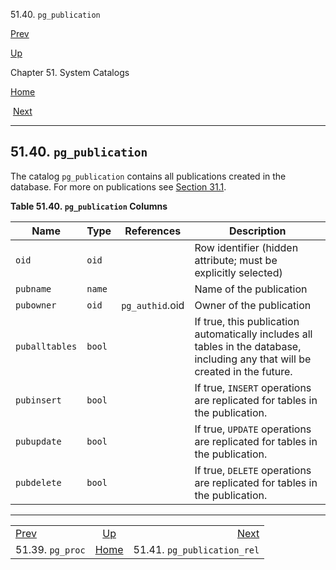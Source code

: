 <div class="navheader" data-xmlns="http://www.w3.org/TR/xhtml1/transitional">

51.40. `pg_publication`

</div>

[Prev](catalog-pg-proc.html "51.39. pg_proc") 

[Up](catalogs.html "Chapter 51. System Catalogs")

Chapter 51. System Catalogs

[Home](index.html "PostgreSQL 10.3 Documentation")

 [Next](catalog-pg-publication-rel.html "51.41. pg_publication_rel")

-----

<div id="CATALOG-PG-PUBLICATION" class="sect1">

<div class="titlepage">

<div>

<div>

## 51.40. `pg_publication`

</div>

</div>

</div>

<span id="id-1.10.4.42.2" class="indexterm"></span>

The catalog `pg_publication` contains all publications created in the
database. For more on publications see
[Section 31.1](logical-replication-publication.html "31.1. Publication").

<div id="id-1.10.4.42.4" class="table">

**Table 51.40. `pg_publication`
Columns**

<div class="table-contents">

| Name           | Type   | References      | Description                                                                                                                    |
| -------------- | ------ | --------------- | ------------------------------------------------------------------------------------------------------------------------------ |
| `oid`          | `oid`  |                 | Row identifier (hidden attribute; must be explicitly selected)                                                                 |
| `pubname`      | `name` |                 | Name of the publication                                                                                                        |
| `pubowner`     | `oid`  | `pg_authid`.oid | Owner of the publication                                                                                                       |
| `puballtables` | `bool` |                 | If true, this publication automatically includes all tables in the database, including any that will be created in the future. |
| `pubinsert`    | `bool` |                 | If true, `INSERT` operations are replicated for tables in the publication.                                                     |
| `pubupdate`    | `bool` |                 | If true, `UPDATE` operations are replicated for tables in the publication.                                                     |
| `pubdelete`    | `bool` |                 | If true, `DELETE` operations are replicated for tables in the publication.                                                     |

</div>

</div>

  

</div>

<div class="navfooter">

-----

|                              |                     |                                         |
| :--------------------------- | :-----------------: | --------------------------------------: |
| [Prev](catalog-pg-proc.html) | [Up](catalogs.html) | [Next](catalog-pg-publication-rel.html) |
| 51.39. `pg_proc`             | [Home](index.html)  |             51.41. `pg_publication_rel` |

</div>
